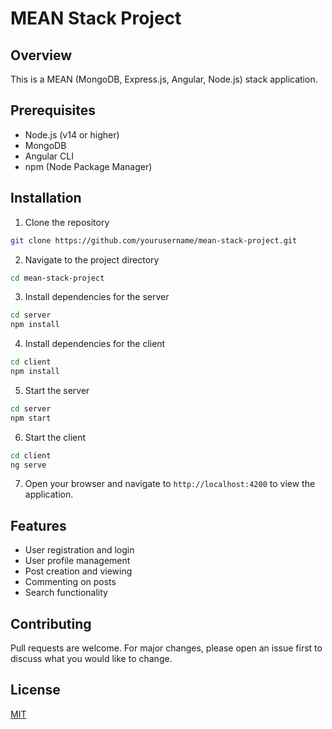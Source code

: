 # MEAN Stack Project

## Overview
This is a MEAN (MongoDB, Express.js, Angular, Node.js) stack application.

## Prerequisites
- Node.js (v14 or higher)
- MongoDB
- Angular CLI
- npm (Node Package Manager)

## Installation
1. Clone the repository
```bash
git clone https://github.com/yourusername/mean-stack-project.git
```
2. Navigate to the project directory
```bash
cd mean-stack-project
```
3. Install dependencies for the server
```bash
cd server
npm install
```
4. Install dependencies for the client
```bash
cd client
npm install
```
5. Start the server
```bash
cd server
npm start
```
6. Start the client
```bash
cd client
ng serve
```
7. Open your browser and navigate to `http://localhost:4200` to view the application.

## Features
- User registration and login
- User profile management
- Post creation and viewing
- Commenting on posts
- Search functionality

## Contributing
Pull requests are welcome. For major changes, please open an issue first to discuss what you would like to change.

## License
[MIT](https://choosealicense.com/licenses/mit/)
